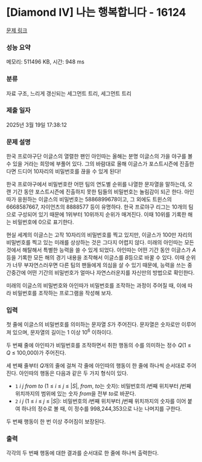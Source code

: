 # [Diamond IV] 나는 행복합니다 - 16124 

[문제 링크](https://www.acmicpc.net/problem/16124) 

### 성능 요약

메모리: 511496 KB, 시간: 948 ms

### 분류

자료 구조, 느리게 갱신되는 세그먼트 트리, 세그먼트 트리

### 제출 일자

2025년 3월 19일 17:38:12

### 문제 설명

<p>한국 프로야구단 이글스의 열렬한 팬인 아인따는 올해는 분명 이글스의 가을 야구를 볼 수 있을 거라는 희망에 부풀어 있다. 그의 바람대로 올해 이글스가 포스트시즌에 진출한다면 드디어 10자리의 비밀번호를 끊을 수 있게 된다!</p>

<p>한국 프로야구에서 비밀번호란 어떤 팀의 연도별 순위를 나열한 문자열을 말하는데, 오랜 기간 동안 포스트시즌에 진출하지 못한 팀들의 비밀번호는 놀림감이 되곤 한다. 아인따가 응원하는 이글스의 비밀번호는 5886899678이고, 그 외에도 트윈스의 6668587667, 자이언츠의 8888577 등이 유명하다. 한국 프로야구 리그는 10개의 팀으로 구성되어 있기 때문에 1위부터 10위까지 순위가 매겨진다. 이때 10위를 기록한 해는 비밀번호에 0으로 표기한다.</p>

<p>현실 세계의 이글스는 고작 10자리의 비밀번호를 찍고 있지만, 이글스가 100만 자리의 비밀번호를 찍고 있는 미래를 상상하는 것은 그다지 어렵지 않다. 미래의 아인따는 모든 것에서 해탈해서 특별한 능력을 쓸 수 있게 되었다. 아인따는 어떤 기간 동안 이글스가 <em>A</em>등을 기록한 모든 해의 경기 내용을 조작해서 이글스를 <em>B</em>등으로 바꿀 수 있다. 이때 순위가 너무 부자연스러우면 다른 팀의 팬들에게 의심을 살 수 있기 때문에, 능력을 쓰는 중간중간에 어떤 기간의 비밀번호가 얼마나 자연스러운지를 자신만의 방법으로 확인한다.</p>

<p>미래의 이글스의 비밀번호와 아인따가 비밀번호를 조작하는 과정이 주어질 때, 이에 따라 비밀번호를 조작하는 프로그램을 작성해 보자.</p>

### 입력 

 <p>첫 줄에 이글스의 비밀번호를 의미하는 문자열 <em>S</em>가 주어진다. 문자열은 숫자로만 이루어져 있으며, 문자열의 길이는 1 이상 10<sup>6</sup> 이하이다.</p>

<p>두 번째 줄에 아인따가 비밀번호를 조작하면서 취한 행동의 수를 의미하는 정수 <em>Q</em>(1 ≤ <em>Q</em> ≤ 100,000)가 주어진다.</p>

<p>세 번째 줄부터 <em>Q</em>개의 줄에 걸쳐 각 줄에 아인따의 행동이 한 줄에 하나씩 순서대로 주어진다. 아인따의 행동은 다음과 같은 두 가지 형식이 있다.</p>

<ul>
	<li><code>1</code> <em>i</em> <em>j</em> <em>from</em> <em>to</em> (1 ≤ <em>i</em> ≤ <em>j</em> ≤ |<em>S</em>|, <em>from</em>, <em>to</em>는 숫자): 비밀번호의 <em>i</em>번째 위치부터 <em>j</em>번째 위치까지의 범위에 있는 숫자 <em>from</em>을 전부 <em>to</em>로 바꾼다.</li>
	<li><code>2</code> <em>i</em> <em>j</em> (1 ≤ <em>i</em> ≤ <em>j</em> ≤ |<em>S</em>|): 비밀번호의 <em>i</em>번째 위치부터 <em>j</em>번째 위치까지의 숫자를 이어 붙여 하나의 정수로 볼 때, 이 정수를 998,244,353으로 나눈 나머지를 구한다.</li>
</ul>

<p>두 번째 행동이 한 번 이상 주어짐이 보장된다.</p>

### 출력 

 <p>각각의 두 번째 행동에 대한 결과를 순서대로 한 줄에 하나씩 출력한다.</p>

